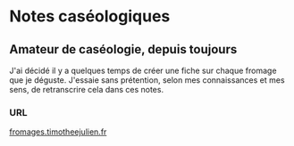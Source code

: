 # Notes caséologiques

## Amateur de caséologie, depuis toujours

J'ai décidé il y a quelques temps de créer une fiche sur chaque fromage que je déguste. J'essaie sans prétention, selon mes connaissances et mes sens, de retranscrire cela dans ces notes.

### URL
[fromages.timotheejulien.fr](https://fromages.timotheejulien.fr)
